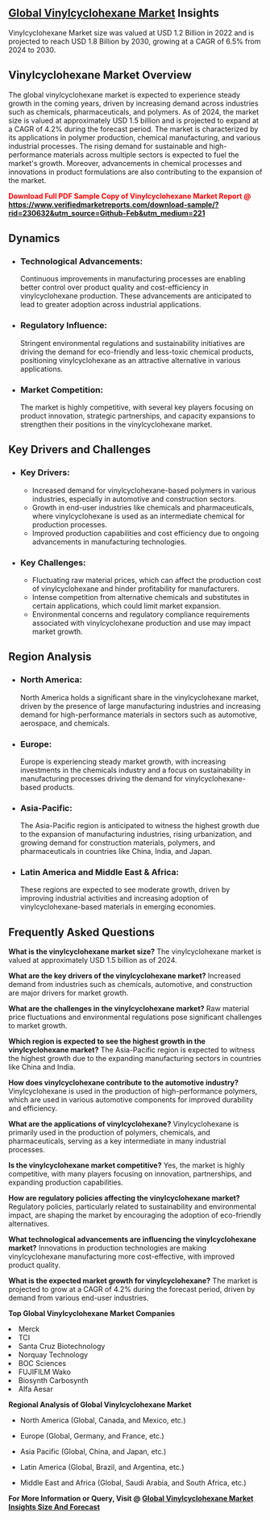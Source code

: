 <h2><a href="https://www.verifiedmarketreports.com/download-sample/?rid=230632&amp;utm_source=Github&amp;utm_medium=221" target="_blank">Global Vinylcyclohexane Market</a> Insights</h2><p>Vinylcyclohexane Market size was valued at USD 1.2 Billion in 2022 and is projected to reach USD 1.8 Billion by 2030, growing at a CAGR of 6.5% from 2024 to 2030.</p><p> <h2>Vinylcyclohexane Market Overview</h2> <p>The global vinylcyclohexane market is expected to experience steady growth in the coming years, driven by increasing demand across industries such as chemicals, pharmaceuticals, and polymers. As of 2024, the market size is valued at approximately USD 1.5 billion and is projected to expand at a CAGR of 4.2% during the forecast period. The market is characterized by its applications in polymer production, chemical manufacturing, and various industrial processes. The rising demand for sustainable and high-performance materials across multiple sectors is expected to fuel the market's growth. Moreover, advancements in chemical processes and innovations in product formulations are also contributing to the expansion of the market. <p><b><p><span class=""><span style="color: #ff0000;"><strong>Download Full PDF Sample Copy of Vinylcyclohexane Market Report</strong> @ </span><a href="https://www.verifiedmarketreports.com/download-sample/?rid=230632&amp;utm_source=Github-Feb&amp;utm_medium=221" target="_blank">https://www.verifiedmarketreports.com/download-sample/?rid=230632&amp;utm_source=Github-Feb&amp;utm_medium=221</a></span></p></b></p> <h2>Dynamics</h2> <ul> <li><h3>Technological Advancements:</h3> Continuous improvements in manufacturing processes are enabling better control over product quality and cost-efficiency in vinylcyclohexane production. These advancements are anticipated to lead to greater adoption across industrial applications.</li> <li><h3>Regulatory Influence:</h3> Stringent environmental regulations and sustainability initiatives are driving the demand for eco-friendly and less-toxic chemical products, positioning vinylcyclohexane as an attractive alternative in various applications.</li> <li><h3>Market Competition:</h3> The market is highly competitive, with several key players focusing on product innovation, strategic partnerships, and capacity expansions to strengthen their positions in the vinylcyclohexane market.</li> </ul> <h2>Key Drivers and Challenges</h2> <ul> <li><h3>Key Drivers:</h3> <ul> <li>Increased demand for vinylcyclohexane-based polymers in various industries, especially in automotive and construction sectors.</li> <li>Growth in end-user industries like chemicals and pharmaceuticals, where vinylcyclohexane is used as an intermediate chemical for production processes.</li> <li>Improved production capabilities and cost efficiency due to ongoing advancements in manufacturing technologies.</li> </ul> </li> <li><h3>Key Challenges:</h3> <ul> <li>Fluctuating raw material prices, which can affect the production cost of vinylcyclohexane and hinder profitability for manufacturers.</li> <li>Intense competition from alternative chemicals and substitutes in certain applications, which could limit market expansion.</li> <li>Environmental concerns and regulatory compliance requirements associated with vinylcyclohexane production and use may impact market growth.</li> </ul> </li> </ul> <h2>Region Analysis</h2> <ul> <li><h3>North America:</h3> North America holds a significant share in the vinylcyclohexane market, driven by the presence of large manufacturing industries and increasing demand for high-performance materials in sectors such as automotive, aerospace, and chemicals.</li> <li><h3>Europe:</h3> Europe is experiencing steady market growth, with increasing investments in the chemicals industry and a focus on sustainability in manufacturing processes driving the demand for vinylcyclohexane-based products.</li> <li><h3>Asia-Pacific:</h3> The Asia-Pacific region is anticipated to witness the highest growth due to the expansion of manufacturing industries, rising urbanization, and growing demand for construction materials, polymers, and pharmaceuticals in countries like China, India, and Japan.</li> <li><h3>Latin America and Middle East & Africa:</h3> These regions are expected to see moderate growth, driven by improving industrial activities and increasing adoption of vinylcyclohexane-based materials in emerging economies.</li> </ul> <h2>Frequently Asked Questions</h2> <p><b>What is the vinylcyclohexane market size?</b> The vinylcyclohexane market is valued at approximately USD 1.5 billion as of 2024.</p> <p><b>What are the key drivers of the vinylcyclohexane market?</b> Increased demand from industries such as chemicals, automotive, and construction are major drivers for market growth.</p> <p><b>What are the challenges in the vinylcyclohexane market?</b> Raw material price fluctuations and environmental regulations pose significant challenges to market growth.</p> <p><b>Which region is expected to see the highest growth in the vinylcyclohexane market?</b> The Asia-Pacific region is expected to witness the highest growth due to the expanding manufacturing sectors in countries like China and India.</p> <p><b>How does vinylcyclohexane contribute to the automotive industry?</b> Vinylcyclohexane is used in the production of high-performance polymers, which are used in various automotive components for improved durability and efficiency.</p> <p><b>What are the applications of vinylcyclohexane?</b> Vinylcyclohexane is primarily used in the production of polymers, chemicals, and pharmaceuticals, serving as a key intermediate in many industrial processes.</p> <p><b>Is the vinylcyclohexane market competitive?</b> Yes, the market is highly competitive, with many players focusing on innovation, partnerships, and expanding production capabilities.</p> <p><b>How are regulatory policies affecting the vinylcyclohexane market?</b> Regulatory policies, particularly related to sustainability and environmental impact, are shaping the market by encouraging the adoption of eco-friendly alternatives.</p> <p><b>What technological advancements are influencing the vinylcyclohexane market?</b> Innovations in production technologies are making vinylcyclohexane manufacturing more cost-effective, with improved product quality.</p> <p><b>What is the expected market growth for vinylcyclohexane?</b> The market is projected to grow at a CAGR of 4.2% during the forecast period, driven by demand from various end-user industries.</p> </p><p><strong>Top Global Vinylcyclohexane Market Companies</strong></p><div data-test-id=""><p><li>Merck</li><li> TCI</li><li> Santa Cruz Biotechnology</li><li> Norquay Technology</li><li> BOC Sciences</li><li> FUJIFILM Wako</li><li> Biosynth Carbosynth</li><li> Alfa Aesar</li></p><div><strong>Regional Analysis of&nbsp;Global Vinylcyclohexane Market</strong></div><ul><li dir="ltr"><p dir="ltr">North America&nbsp;(Global, Canada, and Mexico, etc.)</p></li><li dir="ltr"><p dir="ltr">Europe (Global, Germany, and France, etc.)</p></li><li dir="ltr"><p dir="ltr">Asia Pacific&nbsp;(Global, China, and Japan, etc.)</p></li><li dir="ltr"><p dir="ltr">Latin America&nbsp;(Global, Brazil, and Argentina, etc.)</p></li><li dir="ltr">Middle East and Africa&nbsp;(Global, Saudi Arabia, and South Africa, etc.)</li></ul><p><strong>For More Information or Query, Visit @&nbsp;</strong><strong><a href="https://www.verifiedmarketreports.com/product/vinylcyclohexane-market/?utm_source=Github&amp;utm_medium=221" target="_blank">Global Vinylcyclohexane Market Insights Size And Forecast</a></strong></p></div>

